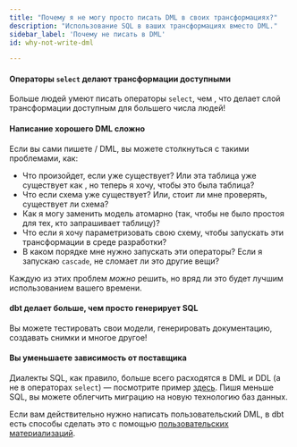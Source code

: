 ```yaml
---
title: "Почему я не могу просто писать DML в своих трансформациях?"
description: "Использование SQL в ваших трансформациях вместо DML."
sidebar_label: 'Почему не писать в DML'
id: why-not-write-dml

---
```


#### Операторы `select` делают трансформации доступными

Больше людей умеют писать операторы `select`, чем <Term id="dml" />, что делает слой трансформации доступным для большего числа людей!

#### Написание хорошего DML сложно

Если вы сами пишете <Term id="ddl" /> / DML, вы можете столкнуться с такими проблемами, как:

* Что произойдет, если <Term id="table" /> уже существует? Или эта таблица уже существует как <Term id="view" />, но теперь я хочу, чтобы это была таблица?
* Что если схема уже существует? Или, стоит ли мне проверять, существует ли схема?
* Как я могу заменить модель атомарно (так, чтобы не было простоя для тех, кто запрашивает таблицу)?
* Что если я хочу параметризовать свою схему, чтобы запускать эти трансформации в среде разработки?
* В каком порядке мне нужно запускать эти операторы? Если я запускаю `cascade`, не сломает ли это другие вещи?

Каждую из этих проблем _можно_ решить, но вряд ли это будет лучшим использованием вашего времени.

#### dbt делает больше, чем просто генерирует SQL

Вы можете тестировать свои модели, генерировать документацию, создавать снимки и многое другое!

#### Вы уменьшаете зависимость от поставщика

Диалекты SQL, как правило, больше всего расходятся в DML и DDL (а не в операторах `select`) — посмотрите пример [здесь](/faqs/Models/sql-dialect). Пишя меньше SQL, вы можете облегчить миграцию на новую технологию баз данных.

Если вам действительно нужно написать пользовательский DML, в dbt есть способы сделать это с помощью [пользовательских материализаций](/guides/create-new-materializations).